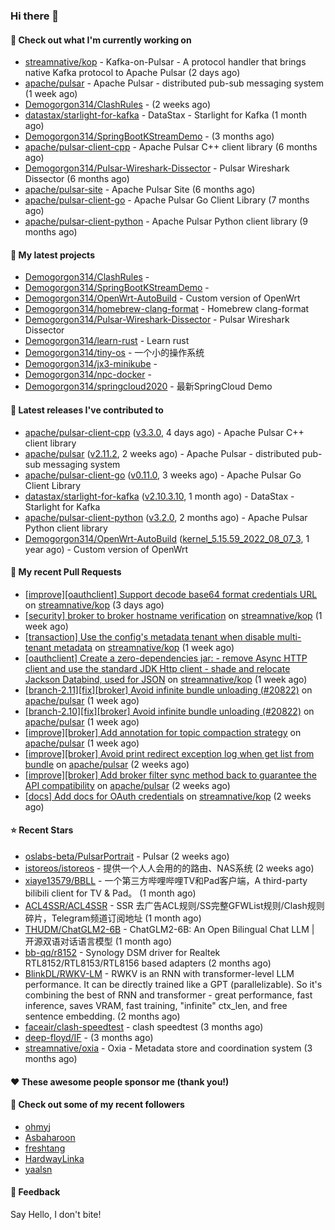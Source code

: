 ### Hi there 👋

#### 👷 Check out what I'm currently working on

- [streamnative/kop](https://github.com/streamnative/kop) - Kafka-on-Pulsar - A protocol handler that brings native Kafka protocol to Apache Pulsar (2 days ago)
- [apache/pulsar](https://github.com/apache/pulsar) - Apache Pulsar - distributed pub-sub messaging system (1 week ago)
- [Demogorgon314/ClashRules](https://github.com/Demogorgon314/ClashRules) -  (2 weeks ago)
- [datastax/starlight-for-kafka](https://github.com/datastax/starlight-for-kafka) - DataStax - Starlight for Kafka (1 month ago)
- [Demogorgon314/SpringBootKStreamDemo](https://github.com/Demogorgon314/SpringBootKStreamDemo) -  (3 months ago)
- [apache/pulsar-client-cpp](https://github.com/apache/pulsar-client-cpp) - Apache Pulsar C&#43;&#43; client library (6 months ago)
- [Demogorgon314/Pulsar-Wireshark-Dissector](https://github.com/Demogorgon314/Pulsar-Wireshark-Dissector) - Pulsar Wireshark Dissector (6 months ago)
- [apache/pulsar-site](https://github.com/apache/pulsar-site) - Apache Pulsar Site (6 months ago)
- [apache/pulsar-client-go](https://github.com/apache/pulsar-client-go) - Apache Pulsar Go Client Library (7 months ago)
- [apache/pulsar-client-python](https://github.com/apache/pulsar-client-python) - Apache Pulsar Python client library (9 months ago)

#### 🌱 My latest projects

- [Demogorgon314/ClashRules](https://github.com/Demogorgon314/ClashRules) - 
- [Demogorgon314/SpringBootKStreamDemo](https://github.com/Demogorgon314/SpringBootKStreamDemo) - 
- [Demogorgon314/OpenWrt-AutoBuild](https://github.com/Demogorgon314/OpenWrt-AutoBuild) - Custom version of OpenWrt
- [Demogorgon314/homebrew-clang-format](https://github.com/Demogorgon314/homebrew-clang-format) - Homebrew clang-format
- [Demogorgon314/Pulsar-Wireshark-Dissector](https://github.com/Demogorgon314/Pulsar-Wireshark-Dissector) - Pulsar Wireshark Dissector
- [Demogorgon314/learn-rust](https://github.com/Demogorgon314/learn-rust) - Learn rust
- [Demogorgon314/tiny-os](https://github.com/Demogorgon314/tiny-os) - 一个小的操作系统
- [Demogorgon314/jx3-minikube](https://github.com/Demogorgon314/jx3-minikube) - 
- [Demogorgon314/npc-docker](https://github.com/Demogorgon314/npc-docker) - 
- [Demogorgon314/springcloud2020](https://github.com/Demogorgon314/springcloud2020) - 最新SpringCloud Demo

#### 🔭 Latest releases I've contributed to

- [apache/pulsar-client-cpp](https://github.com/apache/pulsar-client-cpp) ([v3.3.0](https://github.com/apache/pulsar-client-cpp/releases/tag/v3.3.0), 4 days ago) - Apache Pulsar C&#43;&#43; client library
- [apache/pulsar](https://github.com/apache/pulsar) ([v2.11.2](https://github.com/apache/pulsar/releases/tag/v2.11.2), 2 weeks ago) - Apache Pulsar - distributed pub-sub messaging system
- [apache/pulsar-client-go](https://github.com/apache/pulsar-client-go) ([v0.11.0](https://github.com/apache/pulsar-client-go/releases/tag/v0.11.0), 3 weeks ago) - Apache Pulsar Go Client Library
- [datastax/starlight-for-kafka](https://github.com/datastax/starlight-for-kafka) ([v2.10.3.10](https://github.com/datastax/starlight-for-kafka/releases/tag/v2.10.3.10), 1 month ago) - DataStax - Starlight for Kafka
- [apache/pulsar-client-python](https://github.com/apache/pulsar-client-python) ([v3.2.0](https://github.com/apache/pulsar-client-python/releases/tag/v3.2.0), 2 months ago) - Apache Pulsar Python client library
- [Demogorgon314/OpenWrt-AutoBuild](https://github.com/Demogorgon314/OpenWrt-AutoBuild) ([kernel_5.15.59_2022_08_07_3](https://github.com/Demogorgon314/OpenWrt-AutoBuild/releases/tag/kernel_5.15.59_2022_08_07_3), 1 year ago) - Custom version of OpenWrt

#### 🔨 My recent Pull Requests

- [[improve][oauthclient] Support decode base64 format credentials URL](https://github.com/streamnative/kop/pull/1990) on [streamnative/kop](https://github.com/streamnative/kop) (3 days ago)
- [[security] broker to broker hostname verification](https://github.com/streamnative/kop/pull/1983) on [streamnative/kop](https://github.com/streamnative/kop) (1 week ago)
- [[transaction] Use the config&#39;s metadata tenant when disable multi-tenant metadata](https://github.com/streamnative/kop/pull/1980) on [streamnative/kop](https://github.com/streamnative/kop) (1 week ago)
- [[oauthclient] Create a zero-dependencies jar: - remove Async HTTP client and use the standard JDK Http client - shade and relocate Jackson Databind, used for JSON](https://github.com/streamnative/kop/pull/1979) on [streamnative/kop](https://github.com/streamnative/kop) (1 week ago)
- [[branch-2.11][fix][broker] Avoid infinite bundle unloading (#20822)](https://github.com/apache/pulsar/pull/20878) on [apache/pulsar](https://github.com/apache/pulsar) (1 week ago)
- [[branch-2.10][fix][broker] Avoid infinite bundle unloading (#20822)](https://github.com/apache/pulsar/pull/20877) on [apache/pulsar](https://github.com/apache/pulsar) (1 week ago)
- [[improve][broker] Add annotation for topic compaction strategy](https://github.com/apache/pulsar/pull/20858) on [apache/pulsar](https://github.com/apache/pulsar) (1 week ago)
- [[improve][broker] Avoid print redirect exception log when get list from bundle](https://github.com/apache/pulsar/pull/20846) on [apache/pulsar](https://github.com/apache/pulsar) (2 weeks ago)
- [[improve][broker] Add broker filter sync method back to guarantee the API compatibility](https://github.com/apache/pulsar/pull/20826) on [apache/pulsar](https://github.com/apache/pulsar) (2 weeks ago)
- [[docs] Add docs for OAuth credentials](https://github.com/streamnative/kop/pull/1964) on [streamnative/kop](https://github.com/streamnative/kop) (2 weeks ago)

#### ⭐ Recent Stars

- [oslabs-beta/PulsarPortrait](https://github.com/oslabs-beta/PulsarPortrait) - Pulsar (2 weeks ago)
- [istoreos/istoreos](https://github.com/istoreos/istoreos) - 提供一个人人会用的的路由、NAS系统 (2 weeks ago)
- [xiaye13579/BBLL](https://github.com/xiaye13579/BBLL) - 一个第三方哔哩哔哩TV和Pad客户端，A third-party bilibili client for TV &amp; Pad。 (1 month ago)
- [ACL4SSR/ACL4SSR](https://github.com/ACL4SSR/ACL4SSR) - SSR 去广告ACL规则/SS完整GFWList规则/Clash规则碎片，Telegram频道订阅地址 (1 month ago)
- [THUDM/ChatGLM2-6B](https://github.com/THUDM/ChatGLM2-6B) - ChatGLM2-6B: An Open Bilingual Chat LLM | 开源双语对话语言模型 (1 month ago)
- [bb-qq/r8152](https://github.com/bb-qq/r8152) - Synology DSM driver for Realtek RTL8152/RTL8153/RTL8156 based adapters (2 months ago)
- [BlinkDL/RWKV-LM](https://github.com/BlinkDL/RWKV-LM) - RWKV is an RNN with transformer-level LLM performance. It can be directly trained like a GPT (parallelizable). So it&#39;s combining the best of RNN and transformer - great performance, fast inference, saves VRAM, fast training, &#34;infinite&#34; ctx_len, and free sentence embedding. (2 months ago)
- [faceair/clash-speedtest](https://github.com/faceair/clash-speedtest) - clash speedtest (3 months ago)
- [deep-floyd/IF](https://github.com/deep-floyd/IF) -  (3 months ago)
- [streamnative/oxia](https://github.com/streamnative/oxia) - Oxia - Metadata store and coordination system (3 months ago)

#### ❤️ These awesome people sponsor me (thank you!)


#### 👯 Check out some of my recent followers

- [ohmyj](https://github.com/ohmyj)
- [Asbaharoon](https://github.com/Asbaharoon)
- [freshtang](https://github.com/freshtang)
- [HardwayLinka](https://github.com/HardwayLinka)
- [yaalsn](https://github.com/yaalsn)

#### 💬 Feedback

Say Hello, I don't bite!

